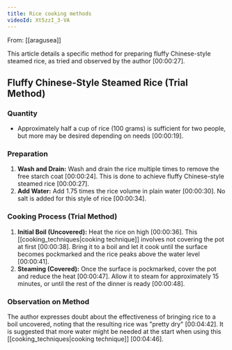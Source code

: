 ```yaml
---
title: Rice cooking methods
videoId: Xt5zzI_3-VA
---
```


From: [[aragusea]] <br/> 

This article details a specific method for preparing fluffy Chinese-style steamed rice, as tried and observed by the author <a class="yt-timestamp" data-t="00:00:27">[00:00:27]</a>.

## Fluffy Chinese-Style Steamed Rice (Trial Method)

### Quantity
*   Approximately half a cup of rice (100 grams) is sufficient for two people, but more may be desired depending on needs <a class="yt-timestamp" data-t="00:00:19">[00:00:19]</a>.

### Preparation
1.  **Wash and Drain:** Wash and drain the rice multiple times to remove the free starch coat <a class="yt-timestamp" data-t="00:00:24">[00:00:24]</a>. This is done to achieve fluffy Chinese-style steamed rice <a class="yt-timestamp" data-t="00:00:27">[00:00:27]</a>.
2.  **Add Water:** Add 1.75 times the rice volume in plain water <a class="yt-timestamp" data-t="00:00:30">[00:00:30]</a>. No salt is added for this style of rice <a class="yt-timestamp" data-t="00:00:34">[00:00:34]</a>.

### Cooking Process (Trial Method)
1.  **Initial Boil (Uncovered):** Heat the rice on high <a class="yt-timestamp" data-t="00:00:36">[00:00:36]</a>. This [[cooking_techniques|cooking technique]] involves not covering the pot at first <a class="yt-timestamp" data-t="00:00:38">[00:00:38]</a>. Bring it to a boil and let it cook until the surface becomes pockmarked and the rice peaks above the water level <a class="yt-timestamp" data-t="00:00:41">[00:00:41]</a>.
2.  **Steaming (Covered):** Once the surface is pockmarked, cover the pot and reduce the heat <a class="yt-timestamp" data-t="00:00:47">[00:00:47]</a>. Allow it to steam for approximately 15 minutes, or until the rest of the dinner is ready <a class="yt-timestamp" data-t="00:00:48">[00:00:48]</a>.

### Observation on Method
The author expresses doubt about the effectiveness of bringing rice to a boil uncovered, noting that the resulting rice was "pretty dry" <a class="yt-timestamp" data-t="00:04:42">[00:04:42]</a>. It is suggested that more water might be needed at the start when using this [[cooking_techniques|cooking technique]] <a class="yt-timestamp" data-t="00:04:46">[00:04:46]</a>.